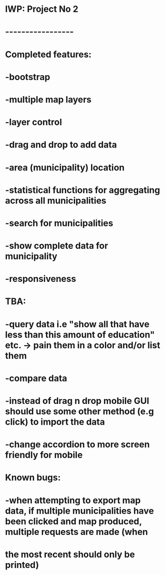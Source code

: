 

# IWP: Project No 2
# -----------------
#
# Completed features:
# -bootstrap
# -multiple map layers
# -layer control
# -drag and drop to add data
# -area (municipality) location
# -statistical functions for aggregating across all municipalities
# -search for municipalities
# -show complete data for municipality
# -responsiveness
#
# TBA:
# -query data i.e "show all that have less than this amount of education" etc. -> pain them in a color and/or list them
# -compare data
# -instead of drag n drop mobile GUI should use some other method (e.g click) to import the data
# -change accordion to more screen friendly for mobile
#
# Known bugs:
# -when attempting to export map data, if multiple municipalities have been clicked and map produced, multiple requests are made (when 
#  the most recent should only be printed)